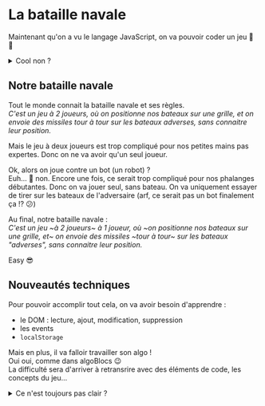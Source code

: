 # La bataille navale

Maintenant qu'on a vu le langage JavaScript, on va pouvoir coder un jeu :tada: :muscle:

<details><summary>Cool non ?</summary>

![cool-cool-cool-cool-cool-cool](https://media.giphy.com/media/XAdbHJywVjF5K/giphy.gif)

</details>

## Notre bataille navale

Tout le monde connait la bataille navale et ses règles.  
_C'est un jeu à 2 joueurs, où on positionne nos bateaux sur une grille, et on envoie des missiles tour à tour sur les bateaux adverses, sans connaitre leur position._

Mais le jeu à deux joueurs est trop compliqué pour nos petites mains pas expertes. Donc on ne va avoir qu'un seul joueur.

Ok, alors on joue contre un bot (un robot) ?  
Euh... :thinking: non. Encore une fois, ce serait trop compliqué pour nos phalanges débutantes. Donc on va jouer seul, sans bateau. On va uniquement essayer de tirer sur les bateaux de l'adversaire (arf, ce serait pas un bot finalement ça !? :confused:)

Au final, notre bataille navale :  
_C'est un jeu ~à 2 joueurs~ à 1 joueur, où ~on positionne nos bateaux sur une grille, et~ on envoie des missiles ~tour à tour~ sur les bateaux "adverses", sans connaitre leur position._

Easy :sunglasses:

## Nouveautés techniques

Pour pouvoir accomplir tout cela, on va avoir besoin d'apprendre :

- le DOM : lecture, ajout, modification, suppression
- les events
- `localStorage`

Mais en plus, il va falloir travailler son algo !  
Oui oui, comme dans algoBlocs :wink:  
La difficulté sera d'arriver à retransrire avec des éléments de code, les concepts du jeu...

<details><summary>Ce n'est toujours pas clair ?</summary>

Comment tu stockerais les cases de la grille de droite ? Ainsi que leur "état" (eau, bateau, touché, plouf) ?

![grille-bataille-navale](https://user-images.githubusercontent.com/35060565/90726478-13169000-e2c2-11ea-8472-3fc88db66db9.png)

<details><summary>Réponse...</summary>

Dans un tableau à 2 dimensions :pray:

</details>

</details>
